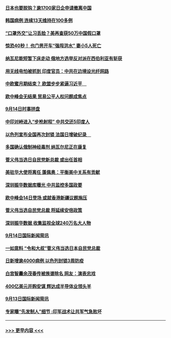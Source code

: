 #### [日本也要脱钩？逾1700家日企申请撤离中国](../pages/prog202/a102941168.md?t=09151702) 
#### [韩国病例 连续13天维持在100多例](../pages/prog202/a102941140.md?t=09151702) 
#### [“口罩外交”让习丢脸？美再查获50万中国假口罩](../pages/prog202/a102941115.md?t=09151702) 
#### [惊恐40秒！ 也门男开车“强闯洪水” 妻小5人死亡](../pages/prog202/a102941092.md?t=09151702) 
#### [纳瓦尼能短暂下床走动 俄地方选举反对派在西伯利亚有斩获](../pages/prog202/a102941032.md?t=09151702) 
#### [用无线电怕被抓到 印度官员：中共在边境设光纤网路](../pages/prog202/a102940968.md?t=09151702) 
#### [中欧蜜月期结束？ 欧盟步步紧逼习近平　](../pages/prog202/a102940939.md?t=09151702) 
#### [欧中峰会无结果 贸易公平人权问题成焦点](../pages/prog202/a102940803.md?t=09151702) 
#### [9月14日时事拼盘](../pages/prog202/a102940814.md?t=09151702) 
#### [中印对峙进入“步枪射程” 中共交还5印度人](../pages/prog202/a102940816.md?t=09151702) 
#### [以色列宣布全国再次封锁 法国日增破纪录　](../pages/prog202/a102940561.md?t=09151702) 
#### [多国确认俄制神经毒剂 纳瓦尔尼正在康复](../pages/prog202/a102940716.md?t=09151702) 
#### [菅义伟当选日自民党新总裁 或出任首相](../pages/prog202/a102940647.md?t=09151702) 
#### [美驻华大使将离任 蓬佩奥：平衡美中关系有贡献](../pages/prog202/a102940587.md?t=09151702) 
#### [深圳振华数据库曝光 中共监控多国政要](../pages/prog202/a102940492.md?t=09151702) 
#### [欧中峰会14日登场 或就香港新疆议题施压](../pages/prog202/a102940553.md?t=09151702) 
#### [菅义伟当选自民党总裁 将延续安倍政策](../pages/prog202/a102940521.md?t=09151702) 
#### [深圳振华数据 收集监视全球240万名大人物](../pages/prog202/a102940395.md?t=09151702) 
#### [9月14日国际新闻简讯](../pages/prog202/a102940261.md?t=09151702) 
#### [一如意料 “令和大叔”菅义伟当选日本自民党总裁](../pages/prog202/a102940192.md?t=09151702) 
#### [日新增逾4000病例 以色列封锁3周防疫](../pages/prog202/a102940126.md?t=09151702) 
#### [白宫智囊余茂春传被族谱除名 网友：演表忠戏](../pages/prog202/a102940151.md?t=09151702) 
#### [400亿美元并购安谋 辉达成半导体业领头羊](../pages/prog202/a102940117.md?t=09151702) 
#### [9月13日国际新闻简讯](../pages/prog202/a102940019.md?t=09151702) 
#### [专家曝“先发制人”细节 :印军战术让共军气急败坏](../pages/prog202/a102939939.md?t=09151702) 

----
#### [ >>> 更早内容 <<< ](../indexes/prog202-earlier.md)
